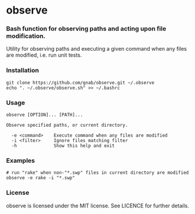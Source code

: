 # observe

### Bash function for observing paths and acting upon file modification.

Utility for observing paths and executing a given command when any files are
modified, i.e. run unit tests.

### Installation

    git clone https://github.com/gnab/observe.git ~/.observe
    echo ". ~/.observe/observe.sh" >> ~/.bashrc

### Usage

    observe [OPTION]... [PATH]...

    Observe specified paths, or current directory.

      -e <command>    Execute command when any files are modified
      -i <filter>     Ignore files matching filter
      -h              Show this help and exit

### Examples

    # run "rake" when non-"*.swp" files in current directory are modified
    observe -e rake -i "*.swp"

### License 

observe is licensed under the MIT license. See LICENCE for further 
details.

